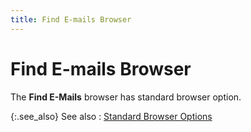 ```yaml
---
title: Find E-mails Browser
---
```


# Find E-mails Browser


The **Find E-Mails**  browser has standard browser option.


{:.see_also}
See also
: [Standard  Browser Options]({{site.wwe_chm}}/everest-client/ui/browsers/standard_browser_options.html)
